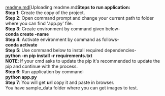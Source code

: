 [readme.md](https://github.com/likhithrshetty/pan-card-tempering-detection/files/15501605/readme.md)[Uploading readme.md**Steps to run application:**<br>
**Step 1**:	Create the copy of the project.<br>
**Step 2**: Open command prompt and change your current path to folder where you can find 'app.py' file.<br>
**Step 3**: Create environment by command given below-<br>
**conda create -name <environment name>**<br>
**Step 4**: Activate environment by command as follows-<br>
**conda activate <environment name>**<br>
**Step 5**: Use command below to install required dependencies-<br>
**python -m pip install -r requirements.txt**<br>
**NOTE**: If your cmd asks to update the pip it's recommended to update the pip and continue with the process.<br>
**Step 6**: Run application by command-<br>
**python app.py**<br>
**Step 7**: You will get **url** copy it and paste in browser.<br>
You have sample_data folder where you can get images to test.<br>


